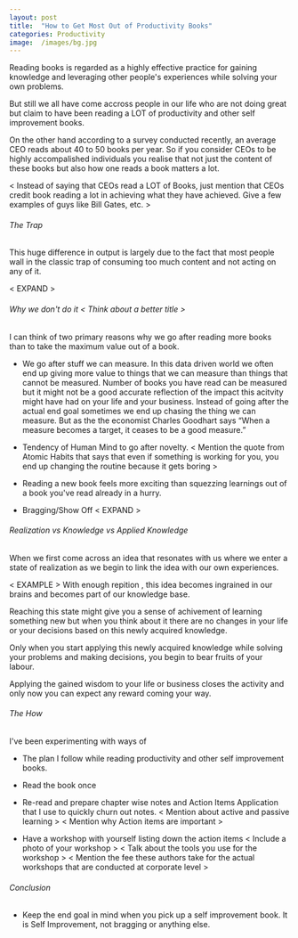```yaml
---
layout: post
title:  "How to Get Most Out of Productivity Books"
categories: Productivity
image:  /images/bg.jpg
---
```


Reading books is regarded as a highly effective practice for gaining knowledge and leveraging other people's experiences while solving your own problems.

But still we all have come accross people in our life who are not doing great but claim to have been reading a LOT of productivity and other self improvement books.

On the other hand according to a survey conducted recently, an average CEO reads about 40 to 50 books per year. So if you consider CEOs to be highly accompalished individuals you realise that not just the content of these books but also how one reads a book matters a lot.

< Instead of saying that CEOs read a LOT of Books, just mention that CEOs credit book reading a lot in achieving what they have achieved. Give a few examples of guys like Bill Gates, etc. >

###### The Trap
This huge difference in output is largely due to the fact that most people wall in the classic trap of consuming too much content and not acting on any of it.

< EXPAND >

###### Why we don't do it < Think about a better title >
I can think of two primary reasons why we go after reading more books than to take the maximum value out of a book.

- We go after stuff we can measure.
In this data driven world we often end up giving more value to things that we can measure than things that cannot be measured. Number of books you have read can be measured but it might not be a good accurate reflection of the impact this acitvity might have had on your life and your business. Instead of going after the actual end goal sometimes we end up chasing the thing we can measure. But as the the economist Charles Goodhart says “When a measure becomes a target, it ceases to be a good measure.”

- Tendency of Human Mind to go after novelty.
< Mention the quote from Atomic Habits that says that even if something is working for you, you end up changing the routine because it gets boring >
- Reading a new book feels more exciting than squezzing learnings out of a book you've read already in a hurry.

- Bragging/Show Off
< EXPAND >

###### Realization vs Knowledge vs Applied Knowledge
When we first come across an idea that resonates with us where we enter a state of realization as we begin to link the idea with our own experiences.

< EXAMPLE >
With enough repition <BETTER WORD>, this idea becomes ingrained in our brains and becomes part of our knowledge base.
  
Reaching this state might give you a sense of achivement of learning something new but when you think about it there are no changes in your life or your decisions based on this newly acquired knowledge. 
  
Only when you start applying this newly acquired knowledge <THINK OF A BETTER WORD> while solving your problems and making decisions, you begin to bear fruits of your labour.

Applying the gained wisdom to your life or business closes the activity and only now you can expect any reward coming your way.


###### The How
I've been experimenting with ways of  
- The plan I follow while reading productivity and other self improvement books.

- Read the book once <EXPAND>
  
 - Re-read and prepare chapter wise notes and Action Items <EXPAND>
    Application that I use to quickly churn out notes.
    < Mention about active and passive learning >
    < Mention why Action items are important >
  
  - Have a workshop with yourself listing down the action items <EXPAND>
    < Include a photo of your workshop >
    < Talk about the tools you use for the workshop >
    < Mention the fee these authors take for the actual workshops that are conducted at corporate level >
 
###### Conclusion
- Keep the end goal in mind when you pick up a self improvement book. It is Self Improvement, not bragging or anything else.
